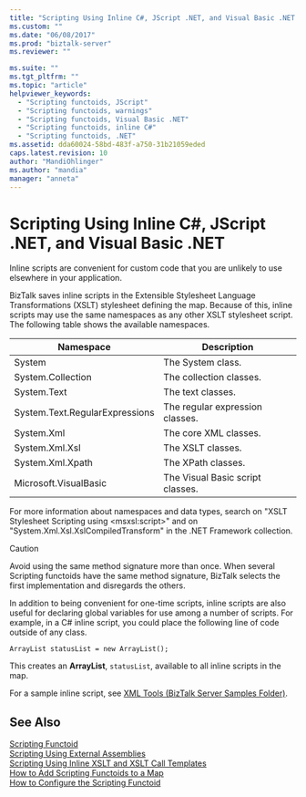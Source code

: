 ```yaml
---
title: "Scripting Using Inline C#, JScript .NET, and Visual Basic .NET | Microsoft Docs"
ms.custom: ""
ms.date: "06/08/2017"
ms.prod: "biztalk-server"
ms.reviewer: ""

ms.suite: ""
ms.tgt_pltfrm: ""
ms.topic: "article"
helpviewer_keywords: 
  - "Scripting functoids, JScript"
  - "Scripting functoids, warnings"
  - "Scripting functoids, Visual Basic .NET"
  - "Scripting functoids, inline C#"
  - "Scripting functoids, .NET"
ms.assetid: dda60024-58bd-483f-a750-31b21059eded
caps.latest.revision: 10
author: "MandiOhlinger"
ms.author: "mandia"
manager: "anneta"
---
```

# Scripting Using Inline C#, JScript .NET, and Visual Basic .NET
Inline scripts are convenient for custom code that you are unlikely to use elsewhere in your application.  
  
 BizTalk saves inline scripts in the Extensible Stylesheet Language Transformations (XSLT) stylesheet defining the map. Because of this, inline scripts may use the same namespaces as any other XSLT stylesheet script. The following table shows the available namespaces.  
  
|Namespace|Description|  
|---------------|-----------------|  
|System|The System class.|  
|System.Collection|The collection classes.|  
|System.Text|The text classes.|  
|System.Text.RegularExpressions|The regular expression classes.|  
|System.Xml|The core XML classes.|  
|System.Xml.Xsl|The XSLT classes.|  
|System.Xml.Xpath|The XPath classes.|  
|Microsoft.VisualBasic|The Visual Basic script classes.|  
  
 For more information about namespaces and data types, search on "XSLT Stylesheet Scripting using \<msxsl:script\>" and on "System.Xml.Xsl.XslCompiledTransform" in the .NET Framework collection.  
  
> [!CAUTION]
>  Avoid using the same method signature more than once. When several Scripting functoids have the same method signature, BizTalk selects the first implementation and disregards the others.  
  
 In addition to being convenient for one-time scripts, inline scripts are also useful for declaring global variables for use among a number of scripts. For example, in a C# inline script, you could place the following line of code outside of any class.  
  
```  
ArrayList statusList = new ArrayList();  
```  
  
 This creates an **ArrayList**, `statusList`, available to all inline scripts in the map.  
  
 For a sample inline script, see [XML Tools (BizTalk Server Samples Folder)](../core/xml-tools-biztalk-server-samples-folder.md).  
  
## See Also  
 [Scripting Functoid](../core/scripting-functoid.md)   
 [Scripting Using External Assemblies](../core/scripting-using-external-assemblies.md)   
 [Scripting Using Inline XSLT and XSLT Call Templates](../core/scripting-using-inline-xslt-and-xslt-call-templates.md)   
 [How to Add Scripting Functoids to a Map](../core/how-to-add-scripting-functoids-to-a-map.md)   
 [How to Configure the Scripting Functoid](../core/how-to-configure-the-scripting-functoid.md)